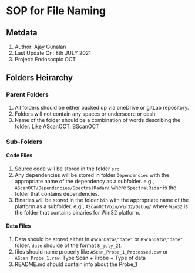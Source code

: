 # SOP for File Naming

## Metdata
1. Author: Ajay Gunalan
2. Last Update On: 8th JULY 2021
3. Project: Endosocpic OCT

## Folders Heirarchy

### Parent Folders

1. All folders should be either backed up via oneDrive or gitLab repository.
2. Folders will not contain any spaces or underscore or dash.
3. Name of the folder should be a combination of words describing the folder. Like AScanOCT, BScanOCT

### Sub-Folders 

#### Code Files

1. Source code will be stored in the folder `src`
2. Any dependencies will be stored in folder `Dependencies` with the appropriate name of the dependency as a subfolder. e.g., `AScanOCT/Dependencies/SpectralRadar/` where `SpectralRadar` is the folder that contains dependencies.
3. Binaries will be stored in the folder `bin` with the appropriate name of the platform as a subfolder. e.g., `AScanOCT/bin/Win32/Debug/` where `Win32` is the folder that contains binaries for Win32 platform.

#### Data Files

1. Data should be stored either in `AScanData\"date"` or `BScanData\"date"` folder. `date` shoulde of the format `8_july_21`.
2. files should name properly like `AScan_Probe_1_Processed.csv` or `AScan_Probe_1.raw`. Type Scan + Probe + Type of data
3. README.md should contain info about the Probe_1

